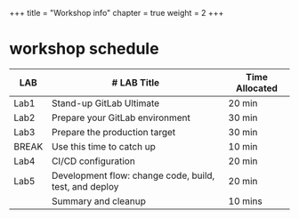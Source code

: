 +++
title = "Workshop info"
chapter = true
weight = 2
+++

# workshop schedule


| LAB | #	LAB Title	| Time Allocated|
| ---- |   ---------- |   ------------ |
| Lab1 |	Stand-up GitLab Ultimate |	20 min|
| Lab2 |	Prepare your GitLab environment	| 30 min|
| Lab3 |	Prepare the production target	| 30 min|
| BREAK |	Use this time to catch up	| 10 min|
| Lab4 |	CI/CD configuration |	20 min|
| Lab5 |	Development flow: change code, build, test, and deploy |	20 min|
|  | Summary and cleanup| 10 mins|
